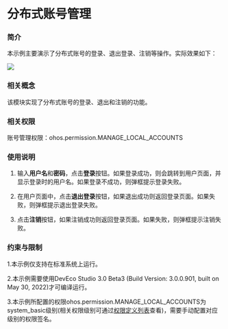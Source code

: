 # 分布式账号管理

### 简介

本示例主要演示了分布式账号的登录、退出登录、注销等操作。实际效果如下：

![](screenshots/devices/user.png)

### 相关概念

该模块实现了分布式账号的登录、退出和注销的功能。

### 相关权限

账号管理权限：ohos.permission.MANAGE_LOCAL_ACCOUNTS

### 使用说明

1. 输入**用户名**和**密码**，点击**登录**按钮。如果登录成功，则会跳转到用户页面，并显示登录时的用户名。如果登录不成功，则弹框提示登录失败。

2. 在用户页面中，点击**退出登录**按钮，如果退出成功则返回登录页面。如果失败，则弹框提示退出登录失败。

3. 点击**注销**按钮，如果注销成功则返回登录页面。如果失败，则弹框提示注销失败。

### 约束与限制

1.本示例仅支持在标准系统上运行。

2.本示例需要使用DevEco Studio 3.0 Beta3 (Build Version: 3.0.0.901, built on May 30, 2022)才可编译运行。

3.本示例所配置的权限ohos.permission.MANAGE_LOCAL_ACCOUNTS为system_basic级别(相关权限级别可通过[权限定义列表](https://gitee.com/openharmony/docs/blob/master/zh-cn/application-dev/security/permission-list.md)查看)，需要手动配置对应级别的权限签名。